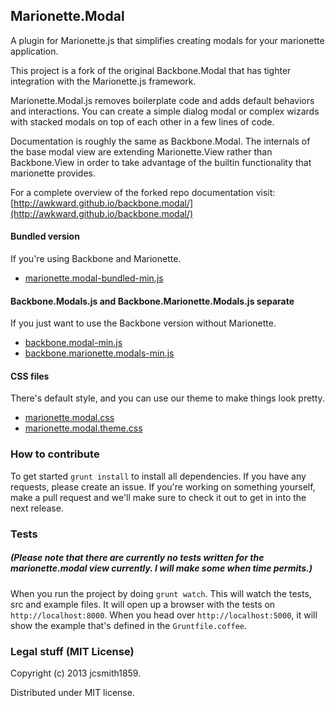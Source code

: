 ## Marionette.Modal

A plugin for Marionette.js that simplifies creating modals for your marionette application.

This project is a fork of the original Backbone.Modal that has tighter integration with the Marionette.js framework.

Marionette.Modal.js removes boilerplate code and adds default behaviors and interactions. You can create a simple dialog modal or complex wizards with stacked modals on top of each other in a few lines of code.

Documentation is roughly the same as Backbone.Modal.  The internals of the base modal view are extending Marionette.View rather than
Backbone.View in order to take advantage of the builtin functionality that marionette provides.

For a complete overview of the forked repo documentation visit: [http://awkward.github.io/backbone.modal/](http://awkward.github.io/backbone.modal/)

#### Bundled version
If you're using Backbone and Marionette.
* [marionette.modal-bundled-min.js](https://raw.github.com/Outcome-Engenuity/marionette.modal/master/marionette.modal-bundled-min.js)

#### Backbone.Modals.js and Backbone.Marionette.Modals.js separate
If you just want to use the Backbone version without Marionette.
* [backbone.modal-min.js](https://raw.github.com/Outcome-Engenuity/marionette.modal/master/backbone.modal-min.js)
* [backbone.marionette.modals-min.js](https://raw.github.com/Outcome-Engenuity/marionette.modal/master/backbone.marionette.modals-min.js)

#### CSS files
There's default style, and you can use our theme to make things look pretty.
* [marionette.modal.css](https://raw.github.com/Outcome-Engenuity/marionette.modal/master/marionette.modal.css)
* [marionette.modal.theme.css](https://raw.github.com/Outcome-Engenuity/marionette.modal/master/marionette.modal.theme.css)

### How to contribute

To get started `grunt install` to install all dependencies. If you have any requests, please create an issue. If you're working on something yourself, make a pull request and we'll make sure to check it out to get in into the next release.

### Tests

#####  (Please note that there are currently no tests written for the marionette.modal view currently.  I will make some when time permits.)

When you run the project by doing `grunt watch`. This will watch the tests, src and example files. It will open up a browser with the tests on `http://localhost:8000`. When you head over `http://localhost:5000`, it will show the example that's defined in the `Gruntfile.coffee`.

### Legal stuff (MIT License)

Copyright (c) 2013 jcsmith1859.

Distributed under MIT license.

